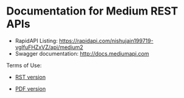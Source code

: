 # Documentation for Medium REST APIs

- RapidAPI Listing: https://rapidapi.com/nishujain199719-vgIfuFHZxVZ/api/medium2
- Swagger documentation: http://docs.mediumapi.com

Terms of Use: 

- [RST version](https://github.com/weeping-angel/medium-api/blob/pages/terms_of_use.rst)

- [PDF version](https://github.com/weeping-angel/medium-api/raw/pages/terms_of_use.pdf)
